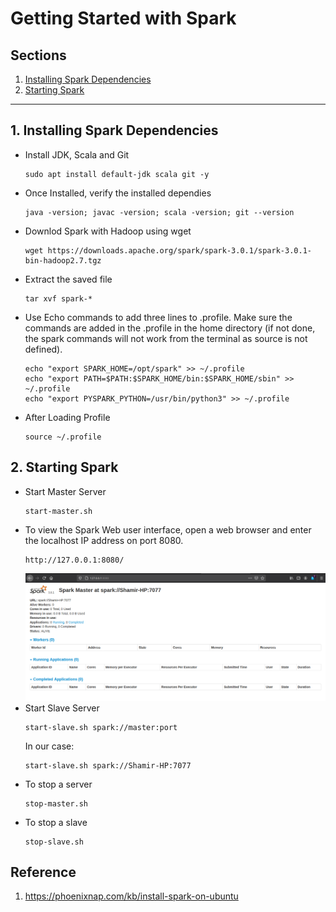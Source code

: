 # Getting Started with Spark



## Sections

1. [Installing Spark Dependencies](#section1)
2. [Starting Spark](#section2)
---

## <a id="section1" ></a> 1. Installing Spark Dependencies
- Install JDK, Scala and Git
    ```
    sudo apt install default-jdk scala git -y
    ```
- Once Installed, verify the installed dependies
   ```
   java -version; javac -version; scala -version; git --version
   ```
- Downlod Spark with Hadoop using wget
    ```
    wget https://downloads.apache.org/spark/spark-3.0.1/spark-3.0.1-bin-hadoop2.7.tgz
    ```
- Extract the saved file
    ```
    tar xvf spark-*
    ```
- Use Echo commands to add three lines to .profile. Make sure the commands are added in the .profile in the home directory (if not done, the spark commands will not work from the terminal as source is not defined).
    ```
    echo "export SPARK_HOME=/opt/spark" >> ~/.profile
    echo "export PATH=$PATH:$SPARK_HOME/bin:$SPARK_HOME/sbin" >> ~/.profile
    echo "export PYSPARK_PYTHON=/usr/bin/python3" >> ~/.profile
    ```
- After Loading Profile
    ```
    source ~/.profile
    ```

## <a id="section2" ></a>2. Starting Spark
- Start Master Server
    ```
    start-master.sh
    ```
- To view the Spark Web user interface, open a web browser and enter the localhost IP address on port 8080.
    ```
    http://127.0.0.1:8080/
     ```
    ![Spark Web](./images/spark_web.png)
- Start Slave Server
  ```
  start-slave.sh spark://master:port
  ```
  In our case:
  ```
  start-slave.sh spark://Shamir-HP:7077
  ```
- To stop a server
  ```
  stop-master.sh
  ```
- To stop a slave
    ```
    stop-slave.sh
    ```
## Reference
1. https://phoenixnap.com/kb/install-spark-on-ubuntu